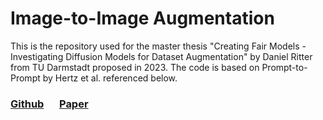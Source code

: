 # Image-to-Image Augmentation

This is the repository used for the master thesis "Creating Fair Models - Investigating Diffusion Models for Dataset Augmentation" by Daniel Ritter from TU Darmstadt proposed in 2023. The code is based on Prompt-to-Prompt by Hertz et al. referenced below.


### [Github](https://prompt-to-prompt.github.io)&ensp;&ensp;&ensp;[Paper](https://prompt-to-prompt.github.io/ptp_files/Prompt-to-Prompt_preprint.pdf)
